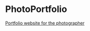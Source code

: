 # PhotoPortfolio
[Portfolio website for the photographer](https://snake911.github.io/PhotoPortfolio/)
